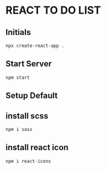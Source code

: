 # REACT TO DO LIST

## Initials

```
npx create-react-app .
```

## Start Server

```
npm start
```

## Setup Default

## install scss

```
npm i sass
```

## install react icon

```
npm i react-icons
```

